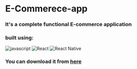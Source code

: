 # E-Commerece-app

### It's a complete functional E-commerce application

### built using:

![javascript](https://img.shields.io/badge/JavaScript-323330?style=for-the-badge&logo=javascript&logoColor=F7DF1E)
![React](https://img.shields.io/badge/React-61dafb?style=for-the-badge&logo=react&logoColor=black)
![React Native](https://img.shields.io/badge/React-Native-61dafb?style=for-the-badge&logo=react&logoColor=white)

### You can download it from [here](https://drive.google.com/file/d/1Ndbt4adX1ouABzL90OCRtfITL_QiH12Y/view?usp=sharing)
